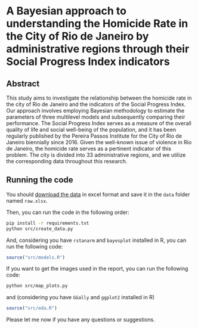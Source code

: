 # A Bayesian approach to understanding the Homicide Rate in the City of Rio de Janeiro by administrative regions through their Social Progress Index indicators

## Abstract

This study aims to investigate the relationship between the homicide rate in the city of Rio de Janeiro and the indicators of the Social Progress Index. Our approach involves employing Bayesian methodology to estimate the parameters of three multilevel models and subsequently comparing their performance. The Social Progress Index serves as a measure of the overall quality of life and social well-being of the population, and it has been regularly published by the Pereira Passos Institute for the City of Rio de Janeiro biennially since 2016. Given the well-known issue of violence in Rio de Janeiro, the homicide rate serves as a pertinent indicator of this problem. The city is divided into 33 administrative regions, and we utilize the corresponding data throughout this research.

## Running the code

You should [download the data](https://ips-rio-pcrj.hub.arcgis.com/documents/918dd39478594792a9cfa7080b84c0b5/about) in excel format and save it in the `data` folder named `raw.xlsx`.

Then, you can run the code in the following order:

```bash
pip install -r requirements.txt
python src/create_data.py
```

And, considering you have `rstanarm` and `bayesplot` installed in R, you can run the following code:

```R
source("src/models.R")
```

If you want to get the images used in the report, you can run the following code:

```bash
python src/map_plots.py
```

and (considering you have `GGally` and `ggplot2` installed in R)

```R
source("src/eda.R")
```

Please let me now if you have any questions or suggestions.